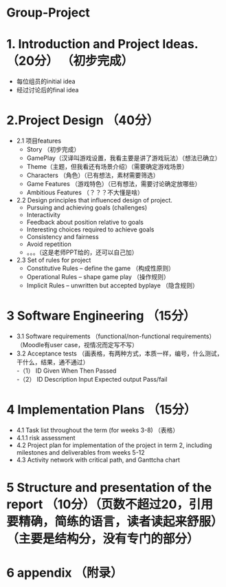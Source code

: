 # Group-Project
# 1. Introduction and Project Ideas. （20分） （初步完成）
 - 每位组员的initial idea
 - 经过讨论后的final idea
# 2.Project Design （40分）
- 2.1 项目features
  - Story （初步完成）
  - GamePlay（汉译叫游戏设置，我看主要是讲了游戏玩法）（想法已确立）
  - Theme（主题，但我看还有场景介绍）（需要确定游戏场景）
  - Characters （角色）（已有想法，素材需要筛选）
  - Game Features （游戏特色）（已有想法，需要讨论确定放哪些）
  - Ambitious Features （？？？不大懂是啥）
- 2.2 Design principles that influenced design of project. 
  - Pursuing and achieving goals (challenges)
  - Interactivity
  - Feedback about position relative to goals
  - Interesting choices required to achieve goals
  - Consistency and fairness
  - Avoid repetition
  - 。。。（这是老师PPT给的，还可以自己加）
- 2.3 Set of rules for project
  - Constitutive Rules – define the game （构成性原则）
  - Operational Rules – shape game play （操作规则）
  - Implicit Rules – unwritten but accepted byplaye （隐含规则）
# 3 Software Engineering （15分）  
- 3.1 Software requirements （functional/non-functional requirements）（Moodle有user case，视情况而定写不写）   
- 3.2 Acceptance tests （画表格，有两种方式，本质一样，编号，什么测试，干什么，结果，通不通过）  
  -（1） ID		Given	When	Then	Passed  
  -（2） ID		Description	Input	Expected output	Pass/fail  
# 4 Implementation Plans （15分）
- 4.1 Task list throughout the term (for weeks 3-8) （表格）  
- 4.1.1 risk assessment  
- 4.2 Project plan for implementation of the project in term 2, including milestones and deliverables from weeks 5-12   
- 4.3 Activity network with critical path, and Ganttcha chart  
# 5 Structure and presentation of the report （10分）（页数不超过20，引用要精确，简练的语言，读者读起来舒服）（主要是结构分，没有专门的部分）
# 6 appendix （附录）
